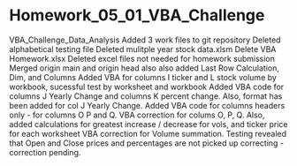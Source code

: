 # Homework_05_01_VBA_Challenge
VBA_Challenge_Data_Analysis
Added 3 work files to git repository
Deleted alphabetical testing file
Deleted mulitple year stock data.xlsm
Delete VBA Homework.xlsx
Deleted excel files not needed for homework submission
Merged origin main and origin head also also added Last Row Calculation, Dim, and Columns
Added VBA for columns I ticker and L stock volume by workbook, sucessful test by worksheet and workbook
Added VBA code for columns J Yearly Change and columns K percent change.  Also, format has been added for col J Yearly Change. 
Added VBA code for columns headers only - for columns O P and Q.
VBA correction for colums O, P, Q.  Also, added calculations for greatest increase / decrease for vols, and ticker price for each worksheet
VBA correction for Volume summation.  Testing revealed that Open and Close prices and percentages are not picked up correcting - correction pending.  
